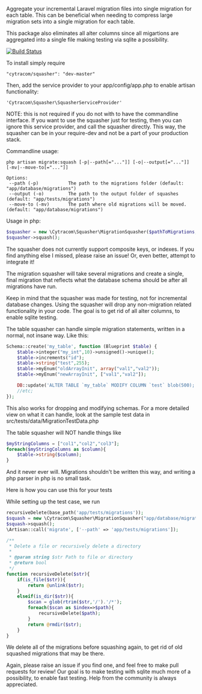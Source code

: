 Aggregate your incremental Laravel migration files into single migration for each table. This can be beneficial when needing to compress large migration sets into a single migration for each table. 

This package also eliminates all alter columns since all migartions are aggregated into a single file making testing via sqlite a possibility.

[![Build Status](https://travis-ci.org/Cytracom/laravel-migration-squasher.png)](https://travis-ci.org/Cytracom/laravel-migration-squasher)

To install simply require 
```
"cytracom/squasher": "dev-master"
```
Then, add the service provider to your app/config/app.php to enable artisan functionality:
```
'Cytracom\Squasher\SquasherServiceProvider'
```
NOTE: this is not required if you do not with to have the commandline interface.  If you want to use the squasher just for testing, then you can ignore this service provider, and call the squasher directly.  This way, the squasher can be in your require-dev and not be a part of your production stack.



Commandline usage:
```
php artisan migrate:squash [-p|--path[="..."]] [-o|--output[="..."]] [-mv|--move-to[="..."]]                                                      
                                                                                                                                  
Options:                                                                                                                 
 --path (-p)           The path to the migrations folder (default: "app/database/migrations")                             
 --output (-o)         The path to the output folder of squashes (default: "app/tests/migrations")
 --move-to (-mv)       The path where old migrations will be moved. (default: "app/database/migrations")      
```


Usage in php: 
```php
$squasher = new \Cytracom\Squasher\MigrationSquasher($pathToMigrations, $outputForSquashedMigrations [, $moveOldToThisPath = null]);
$squasher->squash();
```


The squasher does not currently support composite keys, or indexes.  If you find anything else I missed, please raise an issue! Or, even better, attempt to integrate it!

The migration squasher will take several migrations and create a single, final migration that reflects what the database schema should be after all migrations have run.

Keep in mind that the squasher was made for testing, not for incremental database changes.  Using the squasher will drop any non-migration related functionality in your code.  The goal is to get rid of all alter columns, to enable sqlite testing.

The table squasher can handle simple migration statements, written in a normal, not insane way. Like this:

```php
Schema::create('my_table', function (Blueprint $table) {
    $table->integer("my_int",10)->unsigned()->unique();
    $table->increments("id");
    $table->string("test",255);
    $table->myEnum("oldArrayInit", array("val1","val2"));
    $table->myEnum("newArrayInit", ["val1","val2"]);

    DB::update('ALTER TABLE `my_table` MODIFY COLUMN `test` blob(500);');
    //etc;
});
```
This also works for dropping and modifying schemas.  For a more detailed view on what it can handle, look at the sample test data in src/tests/data/MigrationTestData.php

The table squasher will NOT handle things like
```php
$myStringColumns = ["col1","col2","col3"];
foreach($myStringColumns as $column){
    $table->string($column);
}
```
And it never ever will.  Migrations shouldn't be written this way, and writing a php parser in php is no small task.


Here is how you can use this for your tests

While setting up the test case, we run

```php
recursiveDelete(base_path('app/tests/migrations'));
$squash = new \Cytracom\Squasher\MigrationSquasher("app/database/migrations", "app/tests/migrations");
$squash->squash();
\Artisan::call('migrate', ['--path' => 'app/tests/migrations']);

/**
 * Delete a file or recursively delete a directory
 *
 * @param string $str Path to file or directory
 * @return bool
 */
function recursiveDelete($str){
    if(is_file($str)){
        return @unlink($str);
    }
    elseif(is_dir($str)){
        $scan = glob(rtrim($str,'/').'/*');
        foreach($scan as $index=>$path){
            recursiveDelete($path);
        }
        return @rmdir($str);
    }
}
```
We delete all of the migrations before squashing again, to get rid of old squashed migrations that may be there.

Again, please raise an issue if you find one, and feel free to make pull requests for review!  Our goal is to make testing with sqlite much more of a possibility, to enable fast testing.  Help from the community is always appreciated.
